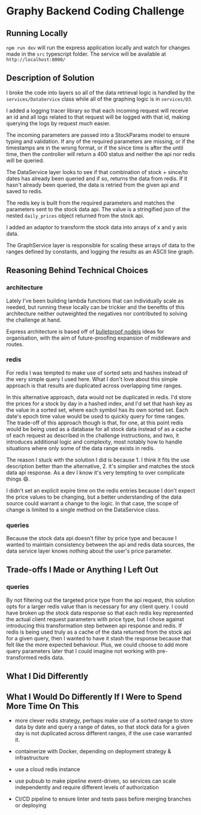 # Graphy Backend Coding Challenge


## Running Locally
`npm run dev` will run the express application locally and watch for changes made in the `src` typescript folder. The service will be available at `http://localhost:8000/`


## Description of Solution
I broke the code into layers so all of the data retrieval logic is handled by the `services/DataService` class while all of the graphing logic is in `services/D3`. 

I added a logging tracer library so that each incoming request will receive an id and all logs related to that request will be logged with that id, making querying the logs by request much easier.

The incoming parameters are passed into a StockParams model to ensure typing and validation. If any of the required parameters are missing, or if the timestamps are in the wrong format, or if the since time is after the until time, then the controller will return a 400 status and neither the api nor redis will be queried.

The DataService layer looks to see if that combination of stock + since/to dates has already been queried and if so, returns the data from redis. If it hasn't already been queried, the data is retried from the given api and saved to redis.

The redis key is built from the required parameters and matches the parameters sent to the stock data api. The value is a stringified json of the nested `daily_prices` object returned from the stock api.

I added an adaptor to transform the stock data into arrays of x and y axis data.

The GraphService layer is responsible for scaling these arrays of data to the ranges defined by constants, and logging the results as an ASCII line graph.


## Reasoning Behind Technical Choices

### architecture
Lately I've been building lambda functions that can individually scale as needed, but running these locally can be trickier and the benefits of this architecture neither outweighted the negatives nor contributed to solving the challenge at hand.

Express architecture is based off of [bulletproof nodejs](https://softwareontheroad.com/ideal-nodejs-project-structure/) ideas for organisation, with the aim of future-proofing expansion of middleware and routes. 

### redis

For redis I was tempted to make use of sorted sets and hashes instead of the very simple query I used here. What I don't love about this simple approach is that results are duplicated across overlapping time ranges.

In this alternative approach, data would not be duplicated in redis. I'd store the prices for a stock by day in a hashed index, and I'd set that hash key as the value in a sorted set, where each symbol has its own sorted set. Each date's epoch time value would be used to quickly query for time ranges. 
The trade-off of this approach though is that, for one, at this point redis would be being used as a database for all stock data instead of as a cache of each request as described in the challenge instructions, and two, it introduces additional logic and complexity, most notably how to handle situations where only some of the data range exists in redis.

The reason I stuck with the solution I did is because 1. I think it fits the use description better than the alternative, 2. it's simplier and matches the stock data api response. As a dev I know it's very tempting to over complicate things 😄. 

I didn't set an explicit expire time on the redis entries because I don't expect the price values to be changing, but a better understanding of the data source could warrant a change to the logic. In that case, the scope of change is limited to a single method on the DataService class.

### queries

Because the stock data api doesn't filter by price type and because I wanted to maintain consistency between the api and redis data sources, the data service layer knows nothing about the user's price parameter. 

## Trade-offs I Made or Anything I Left Out

### queries

By not filtering out the targeted price type from the api request, this solution opts for a larger redis value than is necessary for any client query. I could have broken up the stock data response so that each redis key represented the actual client request parameters with price type, but I chose against introducing this transformation step between api response and redis. If redis is being used truly as a cache of the data returned from the stock api for a given query, then I wanted to have it stash the response because that felt like the more expected behaviour. Plus, we could choose to add more query parameters later that I could imagine not working with pre-transformed redis data.

## What I Did Differently

## What I Would Do Differently If I Were to Spend More Time On This

- more clever redis strategy, perhaps make use of a sorted range to store data by date and query a range of dates, so that stock data for a given day is not duplicated across different ranges, if the use case warranted it.

- containerize with Docker, depending on deployment strategy & infrastructure

- use a cloud redis instance

- use pubsub to make pipeline event-driven, so services can scale independently and require different levels of authorization

- CI/CD pipeline to ensure linter and tests pass before merging branches or deploying